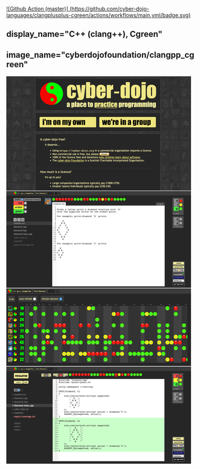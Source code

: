 [![Github Action (master)] (https://github.com/cyber-dojo-languages/clangplusplus-cgreen/actions/workflows/main.yml/badge.svg)](https://github.com/cyber-dojo-languages/clangplusplus-cgreen/actions)

## display_name="C++ (clang++), Cgreen"
## image_name="cyberdojofoundation/clangpp_cgreen"

![cyber-dojo.org home page](https://github.com/cyber-dojo/cyber-dojo/blob/master/shared/home_page_snapshot.png)